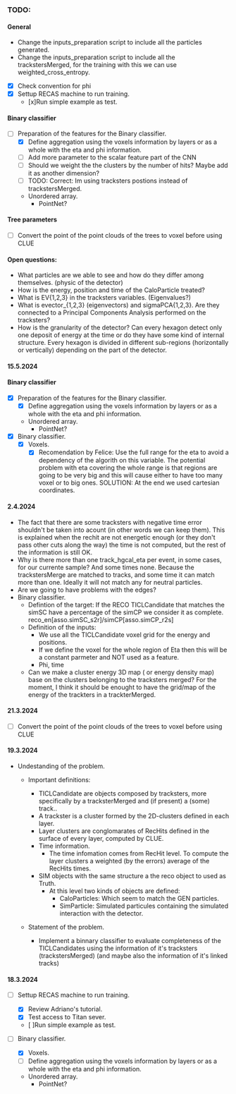 ### TODO:
 
 #### General
 - Change the inputs_preparation script to include all the particles generated.
 - Change the inputs_preparation script to include all the trackstersMerged, for the training with this we can use weighted_cross_entropy.
 - [x] Check convention for phi
 - [x] Settup RECAS machine to run training.
   - [x]Run simple example as test.
 #### Binary classifier
 - [ ] Preparation of the features for the Binary classifier.
   - [x] Define aggregation using the voxels information by layers or as a whole with the eta and phi information.
   - [ ] Add more parameter to the scalar feature part of the CNN
   - [ ] Should we weight the the clusters by the number of hits? Maybe add it as another dimension?
   - [ ] TODO: Correct: Im using tracksters postions instead of trackstersMerged.
   - Unordered array.
     - PointNet?

 #### Tree parameters
 - [ ] Convert the point of the point clouds of the trees to voxel before using CLUE

 #### Open questions:
 - What particles are we able to see and how do they differ among themselves. (physic of the detector)
 - How is the energy, position and time of the CaloParticle treated?
 - What is EV{1,2,3} in the tracksters variables. (Eigenvalues?)
 - What is evector_{1,2,3} (eigenvectors) and sigmaPCA{1,2,3}. Are they connected to a Principal Components Analysis performed on the tracksters?
 - How is the granularity of the detector? Can every hexagon detect only one deposit of energy at the time or do they have some kind of internal structure.
   Every hexagon is divided in different sub-regions (horizontally or vertically) depending on the part of the detector.

#### 15.5.2024
 #### Binary classifier
 - [x] Preparation of the features for the Binary classifier.
   - [x] Define aggregation using the voxels information by layers or as a whole with the eta and phi information.
   - Unordered array.
     - PointNet?
 - [x] Binary classifier.
   - [x] Voxels.
     - [x] Recomendation by Felice: Use the full range for the eta to avoid a dependency of the algorith on this variable.
       The potential problem with eta covering the whole range is that regions are going to be very big and this will cause either to have too many voxel or to big ones.
       SOLUTION: At the end we used cartesian coordinates.

#### 2.4.2024
 - The fact that there are some tracksters with negative time error shouldn't be taken into acount (in other words we can keep them). This is explained when the rechit are not energetic enough (or they don't pass other cuts along the way) the time is not computed, but the rest of the information is still OK.
 - Why is there more than one track_hgcal_eta per event, in some cases, for our currente sample? And some times none.
   Because the trackstersMerge are matched to tracks, and some time it can match more than one. Ideally it will not match any for neutral particles.
 - Are we going to have problems with the edges?
 - Binary classifier.
   - Defintion of the target:
     If the RECO TICLCandidate that matches the simSC have a percentage of the simCP we consider it as complete. reco_en[asso.simSC_s2r]/simCP[asso.simCP_r2s]
   - Definition of the inputs:
     - We use all the TICLCandidate voxel grid for the energy and positions.
     - If we define the voxel for the whole region of Eta then this will be a constant parmeter and NOT used as a feature.
     - Phi, time
   - Can we make a cluster energy 3D map ( or energy density map) base on the clusters belonging to the tracksters merged?
     For the moment, I think it should be enought to have the grid/map of the energy of the trackters in a trackterMerged.

#### 21.3.2024
 - [ ] Convert the point of the point clouds of the trees to voxel before using CLUE

#### 19.3.2024
 - Undestanding of the problem.
   - Important definitions:
     - TICLCandidate are objects composed by tracksters, more specifically by a tracksterMerged and (if present) a (some) track.. 
     - A trackster is a cluster formed by the 2D-clusters defined in each layer. 
     - Layer clusters are conglomarates of RecHits defined in the surface of every layer, computed by CLUE.
     - Time information.
       - The time infomation comes from RecHit level. To compute the layer clusters a weighted (by the errors) average of the RecHits times.
     - SIM objects with the same structure a the reco object to used as Truth.
       - At this level two kinds of objects are defined:
         - CaloParticles: Which seem to match the GEN particles.
         - SimParticle: Simulated particules containing the simulated interaction with the detector.
     
   - Statement of the problem.
     - Implement a binnary classifier to evaluate completeness of the TICLCandidates using the information of it's tracksters (trackstersMerged) (and maybe also the information of it's linked tracks)


#### 18.3.2024
 - [ ] Settup RECAS machine to run training.
   - [x] Review Adriano's tutorial.
   - [x] Test access to Titan sever.
   - [ ]Run simple example as test.

 - [ ] Binary classifier.
   - [x] Voxels.
   - [ ] Define aggregation using the voxels information by layers or as a whole with the eta and phi information.
   - Unordered array.
     - PointNet?


